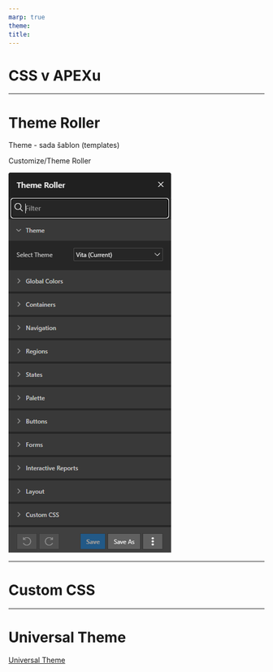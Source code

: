```yaml
---
marp: true
theme: 
title:
---
```

# CSS v APEXu

---

# Theme Roller
Theme - sada šablon (templates)

Customize/Theme Roller

![alt text](image.png)

---

# Custom CSS
---

# Universal Theme 
[Universal Theme](https://apex.oracle.com/pls/apex/r/apex_pm/ut/getting-started)
